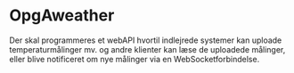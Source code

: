 # OpgAweather
Der skal programmeres et webAPI hvortil indlejrede systemer kan uploade temperaturmålinger mv. og andre klienter kan læse de uploadede målinger, eller blive notificeret om nye målinger via en WebSocketforbindelse.

